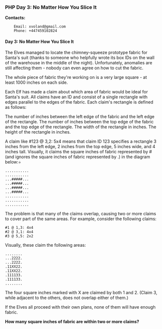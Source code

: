### PHP Day 3: No Matter How You Slice It

**Contacts:**

```
	Email: xvoland@gmail.com
	Phone: +447459102824
```



#### Day 3: No Matter How You Slice It

The Elves managed to locate the chimney-squeeze prototype fabric for Santa's suit (thanks to someone who helpfully wrote its box IDs on the wall of the warehouse in the middle of the night). Unfortunately, anomalies are still affecting them - nobody can even agree on how to cut the fabric.
	
The whole piece of fabric they're working on is a very large square - at least 1000 inches on each side.
	
Each Elf has made a claim about which area of fabric would be ideal for Santa's suit. All claims have an ID and consist of a single rectangle with edges parallel to the edges of the fabric. Each claim's rectangle is defined as follows:
	
The number of inches between the left edge of the fabric and the left edge of the rectangle.
The number of inches between the top edge of the fabric and the top edge of the rectangle.
The width of the rectangle in inches.
The height of the rectangle in inches.

A claim like #123 @ 3,2: 5x4 means that claim ID 123 specifies a rectangle 3 inches from the left edge, 2 inches from the top edge, 5 inches wide, and 4 inches tall. Visually, it claims the square inches of fabric represented by # (and ignores the square inches of fabric represented by .) in the diagram below:÷
	

	...........
	...........
	...#####...
	...#####...
	...#####...
	...#####...
	...........
	...........
	...........


The problem is that many of the claims overlap, causing two or more claims to cover part of the same areas. For example, consider the following claims:
	

	#1 @ 1,3: 4x4
	#2 @ 3,1: 4x4
	#3 @ 5,5: 2x2


Visually, these claim the following areas:
	
	........
	...2222.
	...2222.
	.11XX22.
	.11XX22.
	.111133.
	.111133.
	........


The four square inches marked with X are claimed by both 1 and 2. (Claim 3, while adjacent to the others, does not overlap either of them.)


If the Elves all proceed with their own plans, none of them will have enough fabric.

**How many square inches of fabric are within two or more claims?**
